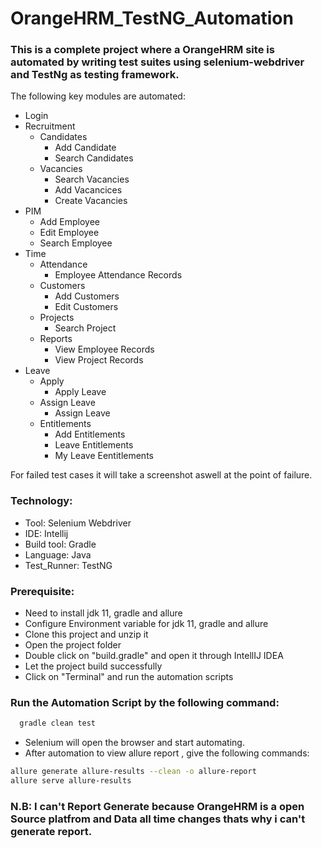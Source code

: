 # OrangeHRM_TestNG_Automation

### This is a complete project where a OrangeHRM site is automated by writing test suites using selenium-webdriver and TestNg as testing framework.
The following key modules are automated:

* Login
* Recruitment
     * Candidates
        * Add Candidate
        * Search Candidates
     * Vacancies
        * Search Vacancies
        * Add Vacancices
        * Create Vacancies
* PIM
     * Add Employee
     * Edit Employee
     * Search Employee
* Time
     * Attendance
        * Employee Attendance Records
     * Customers
        * Add Customers
        * Edit Customers
     * Projects
        * Search Project
     * Reports
        * View Employee Records
        * View Project Records
* Leave
     * Apply
        * Apply Leave
     * Assign Leave
        * Assign Leave 
     * Entitlements
        * Add Entitlements
        * Leave Entitlements
        * My Leave Eentitlements               

For failed test cases it will take a screenshot aswell at the point of failure.

### Technology:

* Tool: Selenium Webdriver
* IDE: Intellij
* Build tool: Gradle
* Language: Java
* Test_Runner: TestNG

### Prerequisite:
* Need to install jdk 11, gradle and allure
* Configure Environment variable for jdk 11, gradle and allure
* Clone this project and unzip it
* Open the project folder
* Double click on "build.gradle" and open it through IntellIJ IDEA
* Let the project build successfully
* Click on "Terminal" and run the automation scripts

### Run the Automation Script by the following command:

```bash
  gradle clean test 
```
* Selenium will open the browser and start automating.
* After automation to view allure report , give the following commands:

```bash
allure generate allure-results --clean -o allure-report
allure serve allure-results
```
### N.B: I can't Report Generate because OrangeHRM is a open Source platfrom and Data all time changes thats why i can't generate report.
